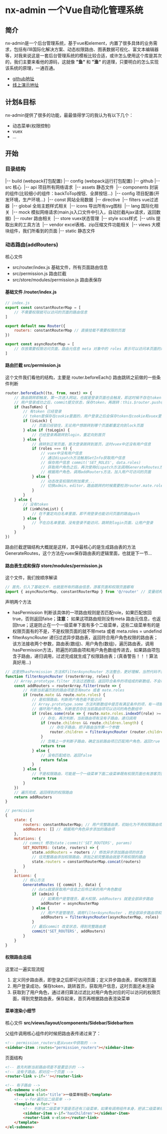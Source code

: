 # nx-admin 一个Vue自动化管理系统

## 简介

nx-admin是一个后台管理系统，基于vue和element，内置了很多具体的业务需求，包括有i18国际化解决方案、动态权限路由、图表数据可视化、富文本编辑器等，对我来说这是一套后台管理系统的模板比较合适，或许怎么使用这个库是其次的，我们主要来看他的源码，这就像 **”鱼“** 和 **”渔“** 的道理，只要明白的怎么实现该系统的原理，一通百通。

- [github地址](https://github.com/mgbq/nx-admin)
- [线上演示地址](https://mgbq.github.io/vue-permission)

## 计划&目标

nx-admin提供了很多的功能，最最值得学习的我认为有以下几个：

- 动态菜单(权限控制)
- vuex
- ...

## 开始

### 目录结构

|-- build		(webpack打包配置)
|-- config	(webpack运行打包配置)
|-- github
|-- src		核心
​	|-- api	项目所有网络请求
​	|-- assets 静态文件
​	|-- components	封装的组件(比较细小的组件：backToTop按钮、全屏按钮...)
​	|-- config	项目配置(开发环境，生产环境...)
​	|-- const		网站全局数据
​	|-- directive
​	|-- filters	vue过滤器
​	|-- global	全局主题样式相关
​	|-- icons 	导出所有svg图标
​	|-- lang 		国际化相关
​	|-- mock		模拟网络请求(main.js入口文件中引入，自动拦截Ajax请求，返回数据)
​	|-- router 	路由相关
​	|-- store		vuex状态管理
​	|-- style 		scss样式
​	|-- utils 		提取出来的工具方法
​	|-- vendor	excel表格、zip压缩文件功能相关
​	|-- views		大模块组件，我们所看到的页面
|-- static		静态文件

### 动态路由(addRouters)

核心文件

- src/router/index.js	基础文件，所有页面路由信息
- src/permission.js	   路由拦截
- src/store/modules/permission.js    路由表保存

#### 基础文件 /router/index.js

```javascript
// index.js
export const constantRouterMap = [
    // 不需要权限就可以访问的页面的路由信息
]

export default new Router({
    routers: constantRouterMap // 直接挂载不需要权限的页面
})

export const asyncRouterMap = [
    // 存放需要权限访问页面，路由元信息 meta 对象中的 roles 表示可以访问本页面的角色
]
```

#### 路由拦截 src/permission.js

这个文件我们看他的结构，主要是 router.beforeEach() 路由跳转之前做的一些条件判断

```javascript
router.beforeEach((to, from, next) => {
    // 路由跳转即触发，第一次进入网站，也就是登录页面也会触发，即这时候不存在token
    // 用户登录成功之后，commit提交状态，保存token，再跳转：this.$router.push({ path: '/dashboard/dashboard' })，再次触发beforeEach方法，这时有token，进入if
    if (hasToKen) {
        // 有token 已经登录
        // token是保存在cookie里面的，用户登录之后会保存token在cookie和vuex里面
        if (isLock) {
            // 页面已经锁住，无论用户想跳转到哪个页面都重定向到lock页面
        } else if (toLogin) {
            // 已经登录再跳转到login，重定向到首页
        } else {
            // 跳转到正常页面，首次登录跳转到首页，这时vuex中还没有用户信息
            if (roles === 0) {
                // vuex中没有用户信息
                // 通过dispatch方法触发GetInfo获取用户信息
                // 保存用户信息 commit('SET_ROLES', data.roles)
                // 获取用户角色之后，再次使用dispatch方法调用GenerateRoutes方法生成对应用户角色的路由表，保存再vuex中，此时首页还没有渲染，也就是侧边菜单栏还没有出来，有了路由表，我们就可以动态渲染出侧边菜单栏了
                // 根据用户角色，调用addRouters方法，加入用户可访问的页面
            } else {
                // 动态改变权限的附加需求...
                // 切换admin，editor，路由跳转的时候需要检测router.mate.roles 与用户角色是否匹配，如果不匹配就跳转到401页面，无访问权限
            }
        }
    } else {
        // 没有token
        if (inWhiteList) {
            // 在不重定向白名单里面，即不用登录也能访问页面的路由path
        } else {
            // 不在白名单里面，没有登录不能访问，跳转到login页面，让用户登录
        }
    }
})
```

路由拦截逻辑结构大概就是这样，其中最核心的是生成路由表的方法GenerateRoutes，这个方法在vuex保存路由表的逻辑里面，也就是下一节...

#### 路由表生成和保存 store/modules/permission.js

这个文件，我们按顺序解读

```javascript
// 首先，引入了基础文件，也就是所有的路由信息，游客页面和权限页面都有
import { asyncRouterMap, constantRouterMap } from '@/router' // 变量结构赋值
```

声明两个方法

- hasPermission 判断该具体的一项路由规则是否匹配role，如果匹配放回true，否则返回false；**注意：** 如果这项路由规则没有meta 路由元信息，也返回true；这是防止在一个一级菜单下面有多个二级菜单，这些二级菜单有的是权限页面有的不是，不是权限页面的就不带meta 或者 meta.roles = undefind
- filterAsyncRouter 递归过滤异步路由表，返回符合用户角色权限的路由表；该方法接收两个参数，路由表(数组)、用户角色(数组)，遍历路由表，调用hasPermission方法，把遍历的路由项和用户角色数组传进去，如果路由项包含子路由，递归调用，过滤完成就生成了权限路由表；(真香警告！！！算法真好用...)

```javascript
// 这里把hasPermission 方法和filterAsyncRouter 方法整合，更好理解，当然代码不美观...
function filterAsyncRouter (routerArray, roles) {
    // Array.prototype.filter 方法过滤数组，返回符合条件的项组成的新数组，不会改变原数组
    const addRouters = routerArray.filter(route => {
        // 判断当前遍历到的路由项是否有mate 或者 mate.roles
        if (route.mate && route.mate.roles) {
            // 是权限路由，判断用户角色能不能访问
            // Array.prototype.some 方法判断数组中是否有满足条件的项，有一项即以上放回true
            // 循环用户角色，判断是否存在当前路由项可以访问的角色数组中
            if (roles.some(role => { route.mate.roles.indexOf(role) >= 0 })) {
                // 存在，再次判断，当前路由项有没有子路由，递归调用
                if (route.children && route.children.length) {
                    // 存在子路由，把子路由当作第一个参数
                    router.children = filterAsyncRouter (router.children, roles)
                }
                // 忽略上一步判断子路由，确定当前路由项已匹配用户角色，返回true
                return true
            } else {
                // 没有匹配成功，返回false
                return false
            }
        } else {
            // 不是权限路由，可能是一个一级菜单下面二级菜单既有权限页面也有游客页面
            return true
        }
    })
    // 遍历完成，返回得到的权限路由
    return addRouters
}

// permission
{
    state: {
        routers: constantRouterMap; // 用户完整路由表，初始化为不用权限路由项
        addRouters: [] // 根据用户角色异步添加的路由项
    },
    mutations: {
        // commit 修改state；commit('SET_ROUTERS', params)
        SET_ROUTERS: (state, routers) => {
            state.addRouters = routers // 修改异步添加路由项的状态
            // 往完整路由添加权限路由，添加之前完整路由就是不用权限的路由
            state.routers = constantRouterMap.concat(routers)
        }
	},
    actions: {
        // 核心方法
        GenerateRoutes ({ commit }, data) {
            // data就是获取用户信息之后传过来的用户角色数组
            if (admin) {
                // 如果用户是管理员，最大权限，addRouters 就是全部异步路由
                addRouter = asyncRouterMap
            } else {
                // 用户不是管理员，调用filterAsyncRouter ，把全部异步路由项和用户角色数组传进去，得到addRouters
                addRouters = filterAsyncRouter(asyncRouterMap, roles)
            }
            // 最后commit 改变状态，得到完整路由表
            commit('SET_ROUTERS', addRouters)
        }
    }
}
```

#### 权限路由总结

这里过一遍实现流程

1. 定义同步路由表，即登录之后即可访问页面；定义异步路由表，即权限页面
2. 用户登录成功，保存token，跳转首页，获取用户信息，这时页面还未渲染
3. 获取到了用户角色，通过递归算法过滤比对用户角色对应的可以访问的权限页面，得到完整路由表，保存起来，首页再根据路由表渲染菜单

#### 菜单渲染小细节

核心文件 **src/views/layout/components/Sidebar/SidebarItem** 

父组件调用核心组件的时候把路由表传递过来了：

```html
<!-- permission_routers是从vuex中获取的 -->
<sidebar-item :routes="permission_routers"></sidebar-item>
```

页面结构

```html
<!-- 首先判断当前路由项是不是要显示的 -->
<!-- 没有子路由，即对应一个页面 -->
<router-link v-if=''></router-link>

<!-- 有子路由 -->
<el-submenu v-else>
	<template slot='title'>一级菜单标题</template>
    <!-- v-for遍历出二级菜单 -->
    <template v-for=''>
    	<!-- 判断该二级菜单下面是否还有三级菜单，如果有调用组件本身，把该二级菜单用数组包裹再传入组件，可以理解为组件的递归引用 -->
        <sidebar-item v-if='hasChildren'></sidebar-item>
        <router-link v-else></router-link>
    </template>
</el-submenu>
```

